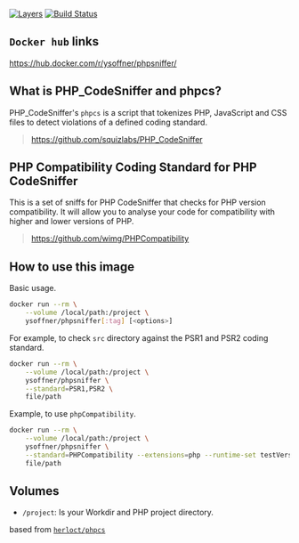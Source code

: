 [![Layers](https://images.microbadger.com/badges/image/ysoffner/phpsniffer.svg)](https://microbadger.com/images/ysoffner/phpsniffer "Get your own image badge on microbadger.com")
[![Build Status](https://travis-ci.org/ysoffner/phpSniffer.svg?branch=master)](https://travis-ci.org/ysoffner/phpSniffer)

## `Docker hub` links
https://hub.docker.com/r/ysoffner/phpsniffer/

## What is PHP_CodeSniffer and phpcs?

PHP_CodeSniffer's `phpcs` is a script that tokenizes PHP, JavaScript and CSS files to detect violations of a defined coding standard.

> https://github.com/squizlabs/PHP_CodeSniffer

## PHP Compatibility Coding Standard for PHP CodeSniffer

This is a set of sniffs for PHP CodeSniffer that checks for PHP version compatibility. It will allow you to analyse your code for compatibility with higher and lower versions of PHP.

> https://github.com/wimg/PHPCompatibility


## How to use this image

Basic usage.

```sh
docker run --rm \
    --volume /local/path:/project \
    ysoffner/phpsniffer[:tag] [<options>]
```

For example, to check `src` directory against the PSR1 and PSR2 coding standard.

```sh
docker run --rm \
    --volume /local/path:/project \
    ysoffner/phpsniffer \
    --standard=PSR1,PSR2 \
    file/path
```


Example, to use `phpCompatibility`.

```sh
docker run --rm \
    --volume /local/path:/project \
    ysoffner/phpsniffer \
    --standard=PHPCompatibility --extensions=php --runtime-set testVersion 7.1 \
    file/path
```
## Volumes

* `/project`: Is your Workdir and PHP project directory.
 
 based from [`herloct/phpcs`](https://github.com/herloct/docker-phpcs)
